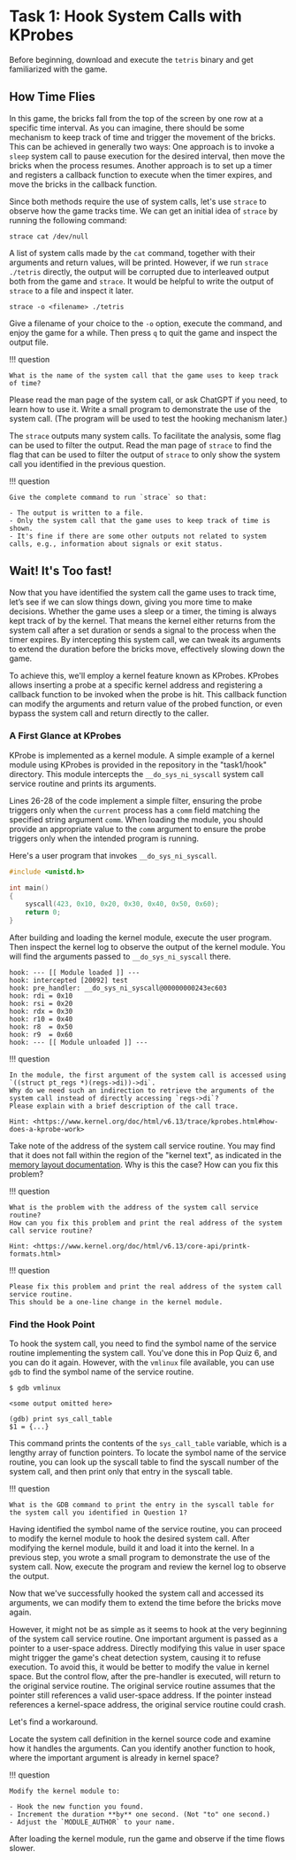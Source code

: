 # Task 1: Hook System Calls with KProbes

Before beginning, download and execute the `tetris` binary and get familiarized with the game.

## How Time Flies

In this game, the bricks fall from the top of the screen by one row at a specific time interval.
As you can imagine, there should be some mechanism to keep track of time and trigger the movement of the bricks.
This can be achieved in generally two ways:
One approach is to invoke a `sleep` system call to pause execution for the desired interval, then move the bricks when the process resumes.
Another approach is to set up a timer and registers a callback function to execute when the timer expires, and move the bricks in the callback function.

Since both methods require the use of system calls, let's use `strace` to observe how the game tracks time.
We can get an initial idea of `strace` by running the following command:

```
strace cat /dev/null
```

A list of system calls made by the `cat` command, together with their arguments and return values, will be printed.
However, if we run `strace ./tetris` directly, the output will be corrupted due to interleaved output both from the game and `strace`.
It would be helpful to write the output of `strace` to a file and inspect it later.

```
strace -o <filename> ./tetris
```

Give a filename of your choice to the `-o` option, execute the command, and enjoy the game for a while.
Then press `q` to quit the game and inspect the output file.

!!! question

    What is the name of the system call that the game uses to keep track of time?

Please read the man page of the system call, or ask ChatGPT if you need, to learn how to use it.
Write a small program to demonstrate the use of the system call.
(The program will be used to test the hooking mechanism later.)

The `strace` outputs many system calls.
To facilitate the analysis, some flag can be used to filter the output.
Read the man page of `strace` to find the flag that can be used to filter the output of `strace` to only show the system call you identified in the previous question.

!!! question

    Give the complete command to run `strace` so that:

    - The output is written to a file.
    - Only the system call that the game uses to keep track of time is shown.
    - It's fine if there are some other outputs not related to system calls, e.g., information about signals or exit status.

## Wait! It's Too fast!

Now that you have identified the system call the game uses to track time, let’s see if we can slow things down, giving you more time to make decisions.
Whether the game uses a sleep or a timer, the timing is always kept track of by the kernel.
That means the kernel either returns from the system call after a set duration or sends a signal to the process when the timer expires.
By intercepting this system call, we can tweak its arguments to extend the duration before the bricks move, effectively slowing down the game.

To achieve this, we'll employ a kernel feature known as KProbes.
KProbes allows inserting a probe at a specific kernel address and registering a callback function to be invoked when the probe is hit.
This callback function can modify the arguments and return value of the probed function, or even bypass the system call and return directly to the caller.

### A First Glance at KProbes

KProbe is implemented as a kernel module.
A simple example of a kernel module using KProbes is provided in the repository in the "task1/hook" directory.
This module intercepts the `__do_sys_ni_syscall` system call service routine and prints its arguments.

Lines 26-28 of the code implement a simple filter, ensuring the probe triggers only when the `current` process has a `comm` field matching the specified string argument `comm`.
When loading the module, you should provide an appropriate value to the `comm` argument to ensure the probe triggers only when the intended program is running.

Here's a user program that invokes `__do_sys_ni_syscall`.

```C
#include <unistd.h>

int main()
{
    syscall(423, 0x10, 0x20, 0x30, 0x40, 0x50, 0x60);
    return 0;
}
```

After building and loading the kernel module, execute the user program.
Then inspect the kernel log to observe the output of the kernel module.
You will find the arguments passed to `__do_sys_ni_syscall` there.

```
hook: --- [[ Module loaded ]] ---
hook: intercepted [20092] test
hook: pre_handler: __do_sys_ni_syscall@00000000243ec603
hook: rdi = 0x10
hook: rsi = 0x20
hook: rdx = 0x30
hook: r10 = 0x40
hook: r8  = 0x50
hook: r9  = 0x60
hook: --- [[ Module unloaded ]] ---
```

!!! question

    In the module, the first argument of the system call is accessed using `((struct pt_regs *)(regs->di))->di`.
    Why do we need such an indirection to retrieve the arguments of the system call instead of directly accessing `regs->di`?
    Please explain with a brief description of the call trace.

    Hint: <https://www.kernel.org/doc/html/v6.13/trace/kprobes.html#how-does-a-kprobe-work>

Take note of the address of the system call service routine.
You may find that it does not fall within the region of the "kernel text", as indicated in the [memory layout documentation](https://www.kernel.org/doc/html/v6.13/arch/x86/x86_64/mm.html).
Why is this the case? How can you fix this problem?

!!! question

    What is the problem with the address of the system call service routine?
    How can you fix this problem and print the real address of the system call service routine?

    Hint: <https://www.kernel.org/doc/html/v6.13/core-api/printk-formats.html>

!!! question

    Please fix this problem and print the real address of the system call service routine.
    This should be a one-line change in the kernel module.

### Find the Hook Point

To hook the system call, you need to find the symbol name of the service routine implementing the system call.
You've done this in Pop Quiz 6, and you can do it again.
However, with the `vmlinux` file available, you can use `gdb` to find the symbol name of the service routine.

```console
$ gdb vmlinux

<some output omitted here>

(gdb) print sys_call_table
$1 = {...}
```

This command prints the contents of the `sys_call_table` variable, which is a lengthy array of function pointers.
To locate the symbol name of the service routine, you can look up the syscall table to find the syscall number of the system call, and then print only that entry in the syscall table.

!!! question

    What is the GDB command to print the entry in the syscall table for the system call you identified in Question 1?

Having identified the symbol name of the service routine, you can proceed to modify the kernel module to hook the desired system call.
After modifying the kernel module, build it and load it into the kernel.
In a previous step, you wrote a small program to demonstrate the use of the system call.
Now, execute the program and review the kernel log to observe the output.

Now that we've successfully hooked the system call and accessed its arguments, we can modify them to extend the time before the bricks move again.

However, it might not be as simple as it seems to hook at the very beginning of the system call service routine.
One important argument is passed as a pointer to a user-space address.
Directly modifying this value in user space might trigger the game's cheat detection system, causing it to refuse execution.
To avoid this, it would be better to modify the value in kernel space.
But the control flow, after the pre-handler is executed, will return to the original service routine.
The original service routine assumes that the pointer still references a valid user-space address.
If the pointer instead references a kernel-space address, the original service routine could crash.

Let's find a workaround.

Locate the system call definition in the kernel source code and examine how it handles the arguments.
Can you identify another function to hook, where the important argument is already in kernel space?

!!! question

    Modify the kernel module to:

    - Hook the new function you found.
    - Increment the duration **by** one second. (Not "to" one second.)
    - Adjust the `MODULE_AUTHOR` to your name.

After loading the kernel module, run the game and observe if the time flows slower.
